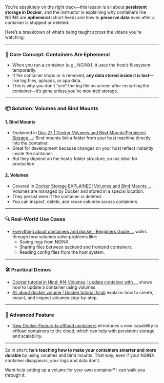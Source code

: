 You're absolutely on the right track—this lesson is all about **persistent storage in Docker**, and the instructor is explaining why containers like NGINX are **ephemeral** (short-lived) and how to **preserve data** even after a container is stopped or deleted.

Here’s a breakdown of what’s being taught across the videos you’re watching:

---

### 🧠 Core Concept: Containers Are Ephemeral
- When you run a container (e.g., NGINX), it uses the host’s filesystem temporarily.
- If the container stops or is removed, **any data stored inside it is lost**—like log files, uploads, or app data.
- This is why you don’t “see” the log file on screen after restarting the container—it’s gone unless you’ve mounted storage.

---

### 📦 Solution: Volumes and Bind Mounts

#### 1. **Bind Mounts**
- Explained in [Day-27 | Docker Volumes and Bind Mounts|Persistent Storage ...](https://www.youtube.com/watch?v=r_LgmqejAkA): Bind mounts link a folder from your host machine directly into the container.
- Great for development because changes on your host reflect instantly inside the container.
- But they depend on the host’s folder structure, so not ideal for production.

#### 2. **Volumes**
- Covered in [Docker Storage EXPLAINED! Volumes and Bind Mounts ...](https://www.youtube.com/watch?v=eNNwJ-xulBc): Volumes are managed by Docker and stored in a special location.
- They persist even if the container is deleted.
- You can inspect, delete, and reuse volumes across containers.

---

### 🔍 Real-World Use Cases
- [Everything about containers and docker |Begginers Guide ...](https://www.youtube.com/watch?v=3F1ZOkqK7Ww) walks through how volumes solve problems like:
  - Saving logs from NGINX.
  - Sharing files between backend and frontend containers.
  - Reading config files from the host system.

---

### 🛠️ Practical Demos
- [Docker tutorial in Hindi #14 Volumes | update container with ...](https://www.youtube.com/watch?v=HU1U0H184R0) shows how to update a container using volumes.
- [All about docker volume | Docker tutorial hindi](https://www.youtube.com/watch?v=tBhHbBCtlB4) explains how to create, mount, and inspect volumes step-by-step.

---

### 🚀 Advanced Feature
- [New Docker Feature to offload containers](https://www.youtube.com/watch?v=m42O9ke6fzE) introduces a new capability to offload containers to the cloud, which can help with persistent storage and scalability.

---

So in short: **he’s teaching how to make your containers smarter and more durable** by using volumes and bind mounts. That way, even if your NGINX container disappears, your logs and data don’t.

Want help setting up a volume for your own container? I can walk you through it.
